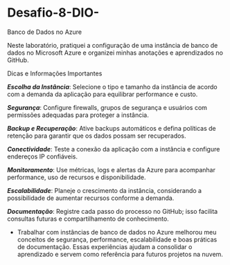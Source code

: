 # Desafio-8-DIO-
 Banco de Dados no Azure

Neste laboratório, pratiquei a configuração de uma instância de banco de dados no Microsoft Azure e organizei minhas anotações e aprendizados no GitHub.

Dicas e Informações Importantes

***Escolha da Instância***: Selecione o tipo e tamanho da instância de acordo com a demanda da aplicação para equilibrar performance e custo.

***Segurança***: Configure firewalls, grupos de segurança e usuários com permissões adequadas para proteger a instância.

***Backup e Recuperação***: Ative backups automáticos e defina políticas de retenção para garantir que os dados possam ser recuperados.

***Conectividade***: Teste a conexão da aplicação com a instância e configure endereços IP confiáveis.

***Monitoramento***: Use métricas, logs e alertas da Azure para acompanhar performance, uso de recursos e disponibilidade.

***Escalabilidade***: Planeje o crescimento da instância, considerando a possibilidade de aumentar recursos conforme a demanda.

***Documentação***: Registre cada passo do processo no GitHub; isso facilita consultas futuras e compartilhamento de conhecimento.

* Trabalhar com instâncias de banco de dados no Azure melhorou meu conceitos de segurança, performance, escalabilidade e boas práticas de documentação. Essas experiências ajudam a consolidar o aprendizado e servem como referência para futuros projetos na nuvem.
